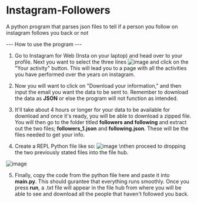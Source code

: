 # Instagram-Followers
A python program that parses json files to tell if a person you follow on instagram follows you back or not

--- How to use the program ---

1) Go to Instagram for Web (Insta on your laptop) and head over to your profile. Next you want to select the three lines ![image](https://user-images.githubusercontent.com/69100536/236705938-38d48445-d629-4560-9898-3fc536748f7f.png) and click on the "Your activity" button. This will lead you to a page with all the activities you have performed over the years on instagram.

2) Now you will want to click on "Download your information," and then input the email you want the data to be sent to. Remember to download the data as **JSON** or else the program will not function as intended.

3) It'll take about 4 hours or longer for your data to be available for download and once it's ready, you will be able to download a zipped file. You will then go to the folder titled **followers and following** and extract out the two files; **followers_1.json** and **following.json**. These will be the files needed to get your info. 

4) Create a REPL Python file like so: 
![image](https://user-images.githubusercontent.com/69100536/236706274-07cd4ebf-8571-4f84-a9c9-580cf2ea3bf5.png) 
\nthen proceed to dropping the two previously stated files into the file hub. 

![image](https://user-images.githubusercontent.com/69100536/236706405-94a5b9cf-dc82-437e-a38a-a128a62923e0.png)


5) Finally, copy the code from the python file here and paste it into **main.py**. This should gurantee that everything runs smoothly. Once you press **run**, a .txt file will appear in the file hub from where you will be able to see and download all the people that haven't followed you back. 



